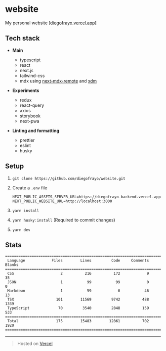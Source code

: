 # website

My personal website [[diegofrayo.vercel.app]](https://diegofrayo.vercel.app)

## Tech stack

- **Main**
  - typescript
  - react
  - next.js
  - tailwind-css
  - mdx using [next-mdx-remote](https://github.com/hashicorp/next-mdx-remote) and [xdm](https://www.npmjs.com/package/xdm)

- **Experiments**
  - redux
  - react-query
  - axios
  - storybook
  - next-pwa

- **Linting and formatting**
  - prettier
  - eslint
  - husky

## Setup

1. `git clone https://github.com/diegofrayo/website.git`

1. Create a `.env` file

   ```
   NEXT_PUBLIC_ASSETS_SERVER_URL=https://diegofrayo-backend.vercel.app
   NEXT_PUBLIC_WEBSITE_URL=http://localhost:3000
   ```

1. `yarn install`

1. `yarn husky:install` (Required to commit changes)

1. `yarn dev`

## Stats

```
===============================================================================
 Language            Files        Lines         Code     Comments       Blanks
===============================================================================
 CSS                     2          216          172            9           35
 JSON                    1           99           99            0            0
 Markdown                1           59            0           46           13
 TSX                   101        11569         9742          488         1339
 TypeScript             70         3540         2848          159          533
===============================================================================
 Total                 175        15483        12861          702         1920
===============================================================================
```

---

> Hosted on [Vercel](https://vercel.com)
